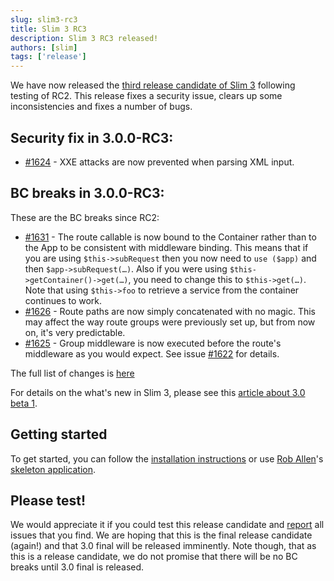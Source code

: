 ```yaml
---
slug: slim3-rc3
title: Slim 3 RC3
description: Slim 3 RC3 released!
authors: [slim]
tags: ['release']
---
```


We have now released the [third release candidate of Slim 3](https://github.com/slimphp/Slim/tree/3.0.0-RC3) following testing of RC2. This release fixes a security issue, clears up some inconsistencies and fixes a number of bugs.


<!-- truncate -->


## Security fix in 3.0.0-RC3:

* [#1624](https://github.com/slimphp/Slim/pull/1624) - XXE attacks are now prevented when parsing XML input.


## BC breaks in 3.0.0-RC3:

These are the BC breaks since RC2:

* [#1631](https://github.com/slimphp/Slim/pull/1631) - The route callable is now bound to the Container rather than to the App to be consistent with middleware binding. This means that if you are using `$this->subRequest` then you now need to `use ($app)` and then `$app->subRequest(…)`. Also if you were using `$this->getContainer()->get(…)`, you need to change this to `$this->get(…)`. Note that using `$this->foo` to retrieve a service from the container continues to work.
* [#1626](https://github.com/slimphp/Slim/pull/1626) - Route paths are now simply concatenated with no magic. This may affect the way route groups were previously set up, but from now on, it's very predictable.
* [#1625](https://github.com/slimphp/Slim/pull/1625) - Group middleware is now executed before the route's middleware as you would expect. See issue [#1622](https://github.com/slimphp/Slim/issues/1622) for details.

The full list of changes is [here](https://github.com/slimphp/Slim/issues?q=milestone%3A%223.0.0+RC3%22+is%3Apr)

For details on the what's new in Slim 3, please see this [article about 3.0 beta 1](http://www.slimframework.com/2015/07/03/slim3-beta1.html).

## Getting started

To get started, you can follow the [installation instructions](http://www.slimframework.com/docs/start/installation.html) or use [Rob Allen](https://twitter.com/akrabat)'s [skeleton application](http://akrabat.com/a-slim3-skeleton/).

## Please test!

We would appreciate it if you could test this release candidate and [report](https://github.com/slimphp/Slim/issues) all issues that you find. We are hoping that this is the final release candidate (again!) and that 3.0 final will be released imminently. Note though, that as this is a release candidate, we do not promise that there will be no BC breaks until 3.0 final is released.